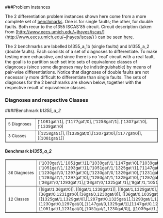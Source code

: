 ###Problem instances

The 2 differentiation problem instances shown here come from a more complete set of [benchmarks](http://ssdi.di.fct.unl.pt/~fa/differential-diagnosis/benchmarks.html). One is for single faults; the other, for double faults. Both recur to the c1355 ISCAS'85 circuit. Circuit description (taken from [http://www.eecs.umich.edu/~jhayes/iscas/](http://www.eecs.umich.edu/~jhayes/iscas/) ) can be seen [here](c1355.txt).

The 2 benchmarks are labelled b1355_a_1b (single faults) and b1355_a_2 (double faults). Each consists of a set of diagnoses to differentiate. To make testing more exhaustive, and since there is no 'real' circuit with a real fault, the goal is to partition such set into sets of equivalence classes of diagnoses (since some diagnoses may be indistinguishable) by means of pair-wise differentiations.
Notice that diagnoses of double faults are not necessarily more difficult to differentiate than single faults.
The sets of diagnoses for the 2 benchmarks are shown below, together with the respective result of equivalence classes.


### Diagnoses and respective Classes


####Benchmark *b1355_a_2*

<table width="549" border="1">
  <tbody><tr>
    <td width="84"><span><font size="2">5 Diagnoses</font></span></td>
    <td width="449"><span><font size="2">['1081gat'/1],
    ['1177gat'/0], ['1258gat'/1], ['1307gat'/0], ['1339gat'/0]</font></span></td>
  </tr>
  <tr>
    <td width="84"><span><font size="2">3 Classes</font></span></td>
    <td width="449"><span><font size="2">[[1258gat/1]],
    [[1339gat/0],[1307gat/0],[1177gat/0]], [[1081gat/1]]</font></span></td>
  </tr>
</tbody></table>

#### Benchmark *b1355_a_2*

<table width="59%" border="1">
  <tbody><tr>
    <td nowrap="" width="15%"><span><font size="2">36 Diagnoses</font></span></td>
    <td nowrap="" width="85%"><span><font size="2">
    ['1039gat'/1,'1051gat'/1],['1039gat'/1,'1147gat'/0],['1039gat'/1,'1238gat'/1],['1039gat'/1,'1297gat'/0],['1039gat'/1,'1329gat'/0],['1051gat'/1,'1230gat'/0],['1051gat'/1,'1231gat'/0],
    <br>
    ['1051gat'/1,'1293gat'/1],['1051gat'/1,'1325gat'/1],['1147gat'/0,'1230gat'/0],['1147gat'/0,'1231gat'/0],['1147gat'/0,'1293gat'/1],['1147gat'/0,'1325gat'/1],['1230gat'/0,'1238gat'/1],
    <br>
    ['1230gat'/0,'1297gat'/0],['1230gat'/0,'1329gat'/0],['1231gat'/0,'1238gat'/1],['1231gat'/0,'1297gat'/0],['1231gat'/0,'1329gat'/0],['1238gat'/1,'1293gat'/1],['1238gat'/1,'1325gat'/1],
    <br>
    ['1293gat'/1,'1297gat'/0],['1293gat'/1,'1329gat'/0],['1297gat'/0,'1325gat'/1],['1325gat'/1,'1329gat'/0],['36gat'/0,'1039gat'/1],['36gat'/0,'1230gat'/0],['36gat'/0,'1231gat'/0],
    <br>
    ['36gat'/0,'1293gat'/1],['36gat'/0,'1325gat'/1],['8gat'/1,'1051gat'/1],['8gat'/1,'1147gat'/0],['8gat'/1,'1238gat'/1],['8gat'/1,'1297gat'/0],['8gat'/1,'1329gat'/0],['8gat'/1,'36gat'/0]</font></span></td>
  </tr>
  <tr>
    <td nowrap="" width="15%"><span><font size="2">12 Classes</font></span></td>
    <td nowrap="" width="85%"><span><font size="2">[[8gat/1,36gat/0]],
    [[8gat/1,1238gat/1]],
    [[8gat/1,1329gat/0],[8gat/1,1297gat/0],[8gat/1,1147gat/0]],
    [[8gat/1,1051gat/1]], [[36gat/0,1325gat/1],[36gat/0,1293gat/1], <br>
    [36gat/0,1231gat/0],[36gat/0,1230gat/0]], [[36gat/0,1039gat/1]],
    [[1238gat/1,1325gat/1],[1238gat/1,1293gat/1],[1231gat/0,1238gat/1],[1230gat/0,1238gat/1]],
    <br>
    [[1325gat/1,1329gat/0],[1297gat/0,1325gat/1],[1293gat/1,1329gat/0],[1293gat/1,1297gat/0],[1231gat/0,1329gat/0],[1231gat/0,1297gat/0],[1230gat/0,1329gat/0],
    <br>
    [1230gat/0,1297gat/0],[1147gat/0,1325gat/1],[1147gat/0,1293gat/1],[1147gat/0,1231gat/0],[1147gat/0,1230gat/0]],
    [[1051gat/1,1325gat/1],[1051gat/1,1293gat/1], <br>
    [1051gat/1,1231gat/0],[1051gat/1,1230gat/0]], [[1039gat/1,1238gat/1]],
    [[1039gat/1,1329gat/0],[1039gat/1,1297gat/0],[1039gat/1,1147gat/0]],
    [[1039gat/1,1051gat/1]]</font></span></td>
  </tr>
</tbody></table>